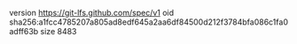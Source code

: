 version https://git-lfs.github.com/spec/v1
oid sha256:a1fcc4785207a805ad8edf645a2aa6df84500d212f3784bfa086c1fa0adff63b
size 8483
